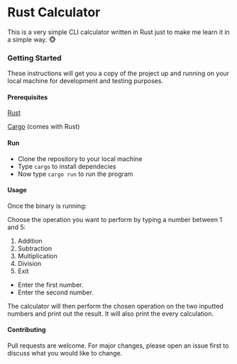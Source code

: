 # Rust Calculator

This is a very simple CLI calculator written in Rust just to make me learn it in a simple way. :monkey_face:

### Getting Started

These instructions will get you a copy of the project up and running on your local machine for development and testing purposes.
#### Prerequisites

[Rust](https://www.rust-lang.org/tools/install)
  
[Cargo](https://doc.rust-lang.org/cargo/getting-started/installation.html) (comes with Rust)

#### Run
- Clone the repository to your local machine
- Type `cargo` to install dependecies
- Now type `cargo run` to run the program


#### Usage

Once the binary is running:

  Choose the operation you want to perform by typing a number between 1 and 5:
1. Addition
2. Subtraction
3. Multiplication
4. Division
5. Exit

- Enter the first number.
- Enter the second number.

The calculator will then perform the chosen operation on the two inputted numbers and print out the result. It will also print the every calculation. 

#### Contributing

Pull requests are welcome. For major changes, please open an issue first to discuss what you would like to change.
